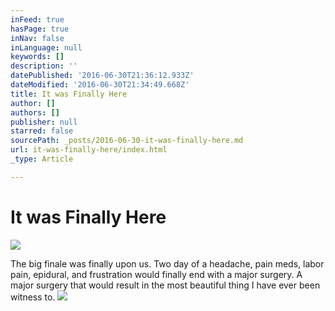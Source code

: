 ```yaml
---
inFeed: true
hasPage: true
inNav: false
inLanguage: null
keywords: []
description: ''
datePublished: '2016-06-30T21:36:12.933Z'
dateModified: '2016-06-30T21:34:49.668Z'
title: It was Finally Here
author: []
authors: []
publisher: null
starred: false
sourcePath: _posts/2016-06-30-it-was-finally-here.md
url: it-was-finally-here/index.html
_type: Article

---
```

# It was Finally Here
![](https://the-grid-user-content.s3-us-west-2.amazonaws.com/a57bf450-718f-458b-951e-1b8e9e759ece.jpg)

The big finale was finally upon us. Two day of a headache, pain meds, labor pain, epidural, and frustration would finally end with a major surgery. A major surgery that would result in the most beautiful thing I have ever been witness to. ![](https://the-grid-user-content.s3-us-west-2.amazonaws.com/76d2c37d-a557-44e2-9168-fe9fe161a2fa.jpg)
